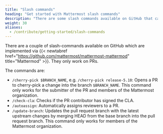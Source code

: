 ```yaml
---
title: "Slash commands"
heading: "Get started with Mattermost slash commands"
description: "There are some slash commands available on GitHub that can be implemented via Mattermod. Learn more about what they are."
weight: 30
aliases:
  - /contribute/getting-started/slash-commands
---
```


There are a couple of slash-commands available on GitHub which are implemented via {{< newtabref href="https://github.com/mattermost/mattermost-mattermod" title="Mattermod" >}}. They only work on PRs.

The commands are:

- `/cherry-pick $BRANCH_NAME`, e.g. `/cherry-pick release-5.10`: Opens a PR to cherry-pick a change into the branch `$BRANCH_NAME`. This command only works for the submitter of the PR and members of the Mattermost organization.
- `/check-cla`: Checks if the PR contributor has signed the CLA.
- `/autoassign`: Automatically assigns reviewers to a PR.
- `/update-branch`: Updates the pull request branch with the latest upstream changes by merging HEAD from the base branch into the pull request branch. This command only works for members of the Mattermost organization.
